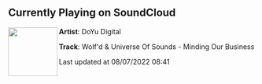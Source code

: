 ## Currently Playing on SoundCloud

[<img align="left" width="100" src="https://i1.sndcdn.com/artworks-VF6zRdzurSEBNwek-jjQymw-t500x500.jpg">](https://soundcloud.com/doyudigital/wolfd-universe-of-sounds-minding-our-business)

**Artist**: DoYu Digital 

**Track**: Wolf'd & Universe Of Sounds - Minding Our Business

Last updated at 08/07/2022 08:41
